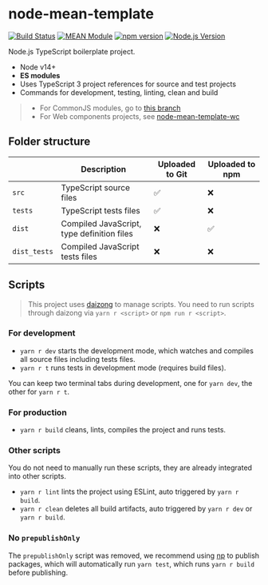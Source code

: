 # node-mean-template

[![Build Status](https://github.com/mgenware/node-mean-template/workflows/Build/badge.svg)](https://github.com/mgenware/node-mean-template/actions)
[![MEAN Module](https://img.shields.io/badge/MEAN%20Module-TypeScript-blue.svg?style=flat-square)](https://github.com/mgenware/node-mean-template)
[![npm version](https://img.shields.io/npm/v/node-mean-template.svg?style=flat-square)](https://npmjs.com/package/node-mean-template)
[![Node.js Version](http://img.shields.io/node/v/node-mean-template.svg?style=flat-square)](https://nodejs.org/en/)

Node.js TypeScript boilerplate project.

- Node v14+
- **ES modules**
- Uses TypeScript 3 project references for source and test projects
- Commands for development, testing, linting, clean and build

> - For CommonJS modules, go to [this branch](https://github.com/mgenware/node-mean-template/tree/cjs)
> - For Web components projects, see [node-mean-template-wc](https://github.com/mgenware/node-mean-template-wc)

## Folder structure

|              | Description                                | Uploaded to Git | Uploaded to npm |
| ------------ | ------------------------------------------ | --------------- | --------------- |
| `src`        | TypeScript source files                    | ✅              | ❌              |
| `tests`      | TypeScript tests files                     | ✅              | ❌              |
| `dist`       | Compiled JavaScript, type definition files | ❌              | ✅              |
| `dist_tests` | Compiled JavaScript tests files            | ❌              | ❌              |

## Scripts

> This project uses [daizong](https://github.com/mgenware/daizong) to manage scripts. You need to run scripts through daizong via `yarn r <script>` or `npm run r <script>`.

### For development

- `yarn r dev` starts the development mode, which watches and compiles all source files including tests files.
- `yarn r t` runs tests in development mode (requires build files).

You can keep two terminal tabs during development, one for `yarn dev`, the other for `yarn r t`.

### For production

- `yarn r build` cleans, lints, compiles the project and runs tests.

### Other scripts

You do not need to manually run these scripts, they are already integrated into other scripts.

- `yarn r lint` lints the project using ESLint, auto triggered by `yarn r build`.
- `yarn r clean` deletes all build artifacts, auto triggered by `yarn r dev` or `yarn r build`.

### No `prepublishOnly`

The `prepublishOnly` script was removed, we recommend using [np](https://github.com/sindresorhus/np) to publish packages, which will automatically run `yarn test`, which runs `yarn r build` before publishing.
